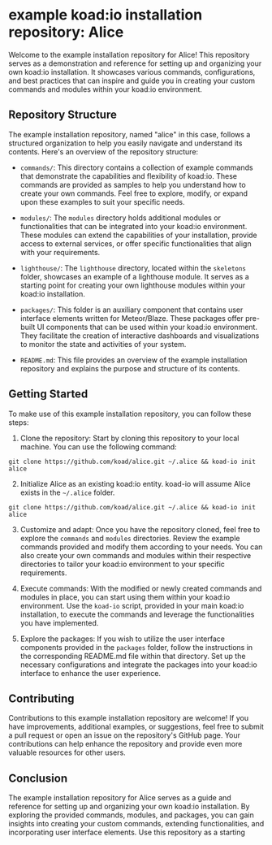 # example koad:io installation repository: Alice

Welcome to the example installation repository for Alice! This repository serves as a demonstration and reference for setting up and organizing your own koad:io installation. It showcases various commands, configurations, and best practices that can inspire and guide you in creating your custom commands and modules within your koad:io environment.

## Repository Structure

The example installation repository, named "alice" in this case, follows a structured organization to help you easily navigate and understand its contents. Here's an overview of the repository structure:

- `commands/`: This directory contains a collection of example commands that demonstrate the capabilities and flexibility of koad:io. These commands are provided as samples to help you understand how to create your own commands. Feel free to explore, modify, or expand upon these examples to suit your specific needs.

- `modules/`: The `modules` directory holds additional modules or functionalities that can be integrated into your koad:io environment. These modules can extend the capabilities of your installation, provide access to external services, or offer specific functionalities that align with your requirements.

- `lighthouse/`: The `lighthouse` directory, located within the `skeletons` folder, showcases an example of a lighthouse module. It serves as a starting point for creating your own lighthouse modules within your koad:io installation.

- `packages/`: This folder is an auxiliary component that contains user interface elements written for Meteor/Blaze. These packages offer pre-built UI components that can be used within your koad:io environment. They facilitate the creation of interactive dashboards and visualizations to monitor the state and activities of your system.

- `README.md`: This file provides an overview of the example installation repository and explains the purpose and structure of its contents.

## Getting Started

To make use of this example installation repository, you can follow these steps:

1. Clone the repository: Start by cloning this repository to your local machine. You can use the following command:
```shell
git clone https://github.com/koad/alice.git ~/.alice && koad-io init alice
```

2. Initialize Alice as an existing koad:io entity.  koad-io will assume Alice exists in the `~/.alice` folder.
```shell
git clone https://github.com/koad/alice.git ~/.alice && koad-io init alice
```

3. Customize and adapt: Once you have the repository cloned, feel free to explore the `commands` and `modules` directories. Review the example commands provided and modify them according to your needs. You can also create your own commands and modules within their respective directories to tailor your koad:io environment to your specific requirements.

4. Execute commands: With the modified or newly created commands and modules in place, you can start using them within your koad:io environment. Use the `koad-io` script, provided in your main koad:io installation, to execute the commands and leverage the functionalities you have implemented.

5. Explore the packages: If you wish to utilize the user interface components provided in the `packages` folder, follow the instructions in the corresponding README.md file within that directory. Set up the necessary configurations and integrate the packages into your koad:io interface to enhance the user experience.

## Contributing

Contributions to this example installation repository are welcome! If you have improvements, additional examples, or suggestions, feel free to submit a pull request or open an issue on the repository's GitHub page. Your contributions can help enhance the repository and provide even more valuable resources for other users.

## Conclusion

The example installation repository for Alice serves as a guide and reference for setting up and organizing your own koad:io installation. By exploring the provided commands, modules, and packages, you can gain insights into creating your custom commands, extending functionalities, and incorporating user interface elements. Use this repository as a starting